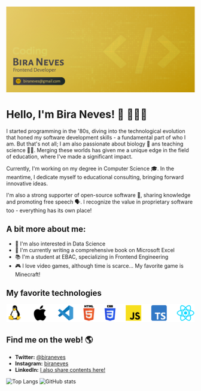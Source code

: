 ![capa-github-bira](./pictures/capa-github-bira.jpg)

# Hello, I'm Bira Neves! 🖖 👨🏻‍💻

I started programming in the '80s, diving into the technological evolution that honed my software development skills - a fundamental part of who I am. But that's not all; I am also passionate about biology 🧬 ans teaching science 👨‍🔬. Merging these worlds has given me a unique edge in the field of education, where I've made a significant impact.

Currently, I'm working on my degree in Computer Science 🎓. In the meantime, I dedicate myself to educational consulting, bringing forward innovative ideas.

I'm also a strong supporter of open-source software 💾, sharing knowledge and promoting free speech 🗣️. I recognize the value in proprietary software too - everything has its own place!

## A bit more about me:

-   👀 I'm also interested in Data Science
-   🌱 I'm currently writing a comprehensive book on Microsoft Excel
-   📚 I'm a student at EBAC, specializing in Frontend Engineering
-   🎮 I love video games, although time is scarce... My favorite game is Minecraft!

## My favorite technologies

![Favorite Techonologies](pictures/tecnologias-v4.png)

## Find me on the web! 🌎

-   **Twitter:** [@biraneves](https://twitter.com/biraneves)
-   **Instagram:** [biraneves](https://instagram.com/biraneves)
-   **LinkedIn:** [I also share contents here!](https://www.linkedin.com/in/ubirajara-neves/)

![Top Langs](https://github-readme-stats.vercel.app/api/top-langs/?username=biraneves&theme=vue)
![GitHub stats](https://github-readme-stats.vercel.app/api?username=biraneves&show_icons=true&theme=vue)
